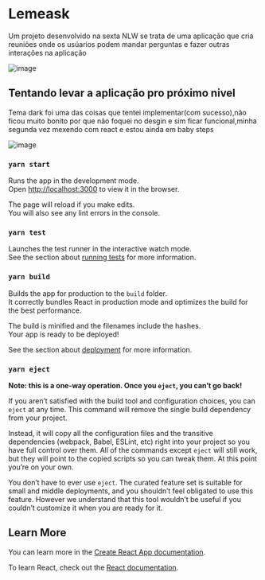 # Lemeask

Um projeto desenvolvido na sexta NLW se trata de uma aplicação que cria reuniões onde os usúarios podem mandar perguntas e fazer outras interações na aplicação

![image](https://user-images.githubusercontent.com/59092579/123521165-6815f600-d68b-11eb-8dce-afcae096e0ee.png)


## Tentando levar a aplicação pro próximo nivel
Tema dark foi uma das coisas que tentei implementar(com sucesso),não ficou muito bonito por que não foquei no desgin e sim ficar funcional,minha segunda vez mexendo com react e estou ainda em baby steps

![image](https://user-images.githubusercontent.com/59092579/123521204-ad3a2800-d68b-11eb-9c2a-d39f202dbf80.png)


### `yarn start`

Runs the app in the development mode.\
Open [http://localhost:3000](http://localhost:3000) to view it in the browser.

The page will reload if you make edits.\
You will also see any lint errors in the console.



### `yarn test`

Launches the test runner in the interactive watch mode.\
See the section about [running tests](https://facebook.github.io/create-react-app/docs/running-tests) for more information.

### `yarn build`

Builds the app for production to the `build` folder.\
It correctly bundles React in production mode and optimizes the build for the best performance.

The build is minified and the filenames include the hashes.\
Your app is ready to be deployed!

See the section about [deployment](https://facebook.github.io/create-react-app/docs/deployment) for more information.

### `yarn eject`

**Note: this is a one-way operation. Once you `eject`, you can’t go back!**

If you aren’t satisfied with the build tool and configuration choices, you can `eject` at any time. This command will remove the single build dependency from your project.

Instead, it will copy all the configuration files and the transitive dependencies (webpack, Babel, ESLint, etc) right into your project so you have full control over them. All of the commands except `eject` will still work, but they will point to the copied scripts so you can tweak them. At this point you’re on your own.

You don’t have to ever use `eject`. The curated feature set is suitable for small and middle deployments, and you shouldn’t feel obligated to use this feature. However we understand that this tool wouldn’t be useful if you couldn’t customize it when you are ready for it.

## Learn More

You can learn more in the [Create React App documentation](https://facebook.github.io/create-react-app/docs/getting-started).

To learn React, check out the [React documentation](https://reactjs.org/).
